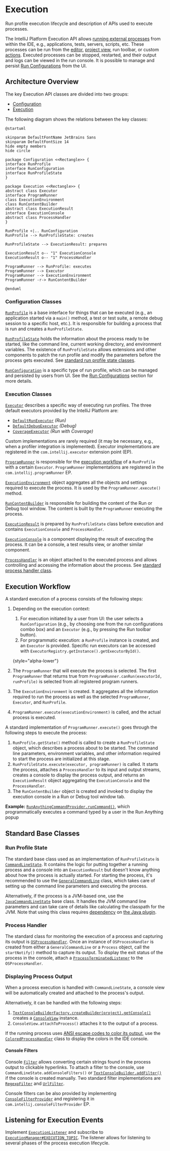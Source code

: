 <!-- Copyright 2000-2025 JetBrains s.r.o. and contributors. Use of this source code is governed by the Apache 2.0 license. -->

# Execution

<link-summary>Run profile execution lifecycle and description of APIs used to execute processes.</link-summary>

The IntelliJ Platform Execution API allows [running external processes](https://www.jetbrains.com/help/idea/running-applications.html) from within the IDE, e.g., applications, tests, servers, scripts, etc.
These processes can be run from the [editor](editors.md), [project view](project_view.md), run toolbar, or custom [actions](actions_tutorial.md).
Executed processes can be stopped, restarted, and their output and logs can be viewed in the run console.
It is possible to manage and persist [Run Configurations](https://www.jetbrains.com/help/idea/run-debug-configuration.html) from the UI.

## Architecture Overview

The key Execution API classes are divided into two groups:
* [Configuration](#configuration-classes)
* [Execution](#execution-classes)

The following diagram shows the relations between the key classes:

```plantuml
@startuml

skinparam DefaultFontName JetBrains Sans
skinparam DefaultFontSize 14
hide empty members
hide circle

package Configuration <<Rectangle>> {
interface RunProfile
interface RunConfiguration
interface RunProfileState
}

package Execution <<Rectangle>> {
abstract class Executor
interface ProgramRunner
class ExecutionEnvironment
class RunContentBuilder
abstract class ExecutionResult
interface ExecutionConsole
abstract class ProcessHandler
}

RunProfile <|.. RunConfiguration
RunProfile --> RunProfileState: creates

RunProfileState --> ExecutionResult: prepares

ExecutionResult o-- "1" ExecutionConsole
ExecutionResult o-- "1" ProcessHandler

ProgramRunner --> RunProfile: executes
ProgramRunner --> Executor
ProgramRunner --> ExecutionEnvironment
ProgramRunner -r-> RunContentBuilder

@enduml
```

### Configuration Classes

[`RunProfile`](%gh-ic%/platform/execution/src/com/intellij/execution/configurations/RunProfile.java) is a base interface for things that can be executed (e.g., an application started via a `main()` method, a test or test suite, a remote debug session to a specific host, etc.).
It is responsible for building a process that is run and creates a `RunProfileState`.

[`RunProfileState`](%gh-ic%/platform/execution/src/com/intellij/execution/configurations/RunProfileState.java) holds the information about the process ready to be started, like the command line, current working directory, and environment variables.
The existence of `RunProfileState` allows extensions and other components to patch the run profile and modify the parameters before the process gets executed.
See [standard run profile state classes](#run-profile-state).

[`RunConfiguration`](%gh-ic%/platform/execution/src/com/intellij/execution/configurations/RunConfiguration.java) is a specific type of run profile, which can be managed and persisted by users from UI.
See the [Run Configurations](run_configurations.md) section for more details.

### Execution Classes

[`Executor`](%gh-ic%/platform/execution/src/com/intellij/execution/Executor.java) describes a specific way of executing run profiles.
The three default executors provided by the IntelliJ Platform are:
* [`DefaultRunExecutor`](%gh-ic%/platform/execution/src/com/intellij/execution/executors/DefaultRunExecutor.java) _(Run)_
* [`DefaultDebugExecutor`](%gh-ic%/platform/xdebugger-api/src/com/intellij/execution/executors/DefaultDebugExecutor.java) _(Debug)_
* [`CoverageExecutor`](%gh-ic%/plugins/coverage-common/src/com/intellij/coverage/CoverageExecutor.java) _(Run with Coverage)_

Custom implementations are rarely required (it may be necessary, e.g., when a profiler integration is implemented).
Executor implementations are registered in the `com.intellij.executor` extension point (EP).

[`ProgramRunner`](%gh-ic%/platform/execution/src/com/intellij/execution/runners/ProgramRunner.java) is responsible for the [execution workflow](#execution-workflow) of a `RunProfile` with a certain `Executor`.
`ProgramRunner` implementations are registered in the `com.intellij.programRunner` EP.

[`ExecutionEnvironment`](%gh-ic%/platform/execution/src/com/intellij/execution/runners/ExecutionEnvironment.java) object aggregates all the objects and settings required to execute the process.
It is used by the `ProgramRunner.execute()` method.

[`RunContentBuilder`](%gh-ic%/platform/execution-impl/src/com/intellij/execution/runners/RunContentBuilder.java) is responsible for building the content of the <control>Run</control> or <control>Debug</control> tool window.
The content is built by the `ProgramRunner` executing the process.

[`ExecutionResult`](%gh-ic%/platform/execution/src/com/intellij/execution/ExecutionResult.java) is prepared by `RunProfileState` class before execution and contains `ExecutionConsole` and `ProcessHandler`.

[`ExecutionConsole`](%gh-ic%/platform/execution/src/com/intellij/execution/ui/ExecutionConsole.java) is a component displaying the result of executing the process.
It can be a console, a test results view, or another similar component.

[`ProcessHandler`](%gh-ic%/platform/util/src/com/intellij/execution/process/ProcessHandler.java) is an object attached to the executed process and allows controlling and accessing the information about the process.
See [standard process handler class](#process-handler).

## Execution Workflow

A standard execution of a process consists of the following steps:

1. Depending on the execution context:
    1. For execution initiated by a user from UI: the user selects a `RunConfiguration` (e.g., by choosing one from the run configurations combo box) and an `Executor` (e.g., by pressing the <control>Run</control> toolbar button).
    2. For programmatic execution: a `RunProfile` instance is created, and an `Executor` is provided.
       Specific run executors can be accessed with `ExecutorRegistry.getInstance().getExecutorById()`.

    {style="alpha-lower"}
2. The `ProgramRunner` that will execute the process is selected.
   The first `ProgramRunner` that returns true from `ProgramRunner.canRun(executorId, runProfile)` is selected from all registered program runners.
3. The `ExecutionEnvironment` is created.
   It aggregates all the information required to run the process as well as the selected `ProgramRunner`, `Executor`, and `RunProfile`.
4. `ProgramRunner.execute(executionEnvironment)` is called, and the actual process is executed.

A standard implementation of `ProgramRunner.execute()` goes through the following steps to execute the process:

1. `RunProfile.getState()` method is called to create a `RunProfileState` object, which describes a process about to be started.
   The command line parameters, environment variables, and other information required to start the process are initialized at this stage.
2. `RunProfileState.execute(executor, programRunner)` is called.
   It starts the process, attaches a `ProcessHandler` to its input and output streams, creates a console to display the process output, and returns an `ExecutionResult` object aggregating the `ExecutionConsole` and the `ProcessHandler`.
3. The `RunContentBuilder` object is created and invoked to display the execution console in a <control>Run</control> or <control>Debug</control> tool window tab.

**Example:**
[`RunAnythingCommandProvider.runCommand()`](%gh-ic%/platform/lang-impl/src/com/intellij/ide/actions/runAnything/activity/RunAnythingCommandProvider.java), which programmatically executes a command typed by a user in the <control>Run Anything</control> popup

## Standard Base Classes

### Run Profile State

The standard base class used as an implementation of `RunProfileState` is [`CommandLineState`](%gh-ic%/platform/execution/src/com/intellij/execution/configurations/CommandLineState.java).
It contains the logic for putting together a running process and a console into an `ExecutionResult` but doesn't know anything about how the process is actually started.
For starting the process, it's recommended to use the [`GeneralCommandLine`](%gh-ic%/platform/platform-util-io/src/com/intellij/execution/configurations/GeneralCommandLine.java) class, which takes care of setting up the command line parameters and executing the process.

Alternatively, if the process is a JVM-based one, use the [`JavaCommandLineState`](%gh-ic%/java/execution/impl/src/com/intellij/execution/configurations/JavaCommandLineState.java) base class.
It handles the JVM command line parameters and can take care of details like calculating the classpath for the JVM.
Note that using this class requires [dependency](plugin_dependencies.md) on [the Java plugin](idea.md#java).

### Process Handler

The standard class for monitoring the execution of a process and capturing its output is [`OSProcessHandler`](%gh-ic%/platform/platform-util-io/src/com/intellij/execution/process/OSProcessHandler.java).
Once an instance of `OSProcessHandler` is created from either a `GeneralCommandLine` or a `Process` object, call the `startNotify()` method to capture its output.
To display the exit status of the process in the console, attach a [`ProcessTerminatedListener`](%gh-ic%/platform/ide-core/src/com/intellij/execution/process/ProcessTerminatedListener.java) to the `OSProcessHandler`.

### Displaying Process Output

When a process execution is handled with `CommandLineState`, a console view will be automatically created and attached to the process's output.

Alternatively, it can be handled with the following steps:

1. [`TextConsoleBuilderFactory.createBuilder(project).getConsole()`](%gh-ic%/platform/execution/src/com/intellij/execution/filters/TextConsoleBuilderFactory.java) creates a [`ConsoleView`](%gh-ic%/platform/execution/src/com/intellij/execution/ui/ConsoleView.java) instance.
2. `ConsoleView.attachToProcess()` attaches it to the output of a process.

If the running process uses [ANSI escape codes to color its output](https://en.wikipedia.org/wiki/ANSI_escape_code#Colors), use the [`ColoredProcessHandler`](%gh-ic%/platform/platform-util-io/src/com/intellij/execution/process/ColoredProcessHandler.java) class to display the colors in the IDE console.

#### Console Filters

Console [`Filter`](%gh-ic%/platform/execution/src/com/intellij/execution/filters/Filter.java) allows converting certain strings found in the process output to clickable hyperlinks.
To attach a filter to the console, use `CommandLineState.addConsoleFilters()` or [`TextConsoleBuilder.addFilter()`](%gh-ic%/platform/execution/src/com/intellij/execution/filters/TextConsoleBuilder.java) if the console is created manually.
Two standard filter implementations are [`RegexpFilter`](%gh-ic%/platform/lang-api/src/com/intellij/execution/filters/RegexpFilter.java) and [`UrlFilter`](%gh-ic%/platform/execution-impl/src/com/intellij/execution/filters/UrlFilter.java).

Console filters can be also provided by implementing [`ConsoleFilterProvider`](%gh-ic%/platform/lang-api/src/com/intellij/execution/filters/ConsoleFilterProvider.java) and registering it in `com.intellij.consoleFilterProvider` EP.

## Listening for Execution Events

Implement [`ExecutionListener`](%gh-ic%/platform/execution/src/com/intellij/execution/ExecutionListener.java) and subscribe to [`ExecutionManager#EXECUTION_TOPIC`](%gh-ic%/platform/execution/src/com/intellij/execution/ExecutionManager.kt).
The listener allows for listening to several phases of the process execution lifecycle.
